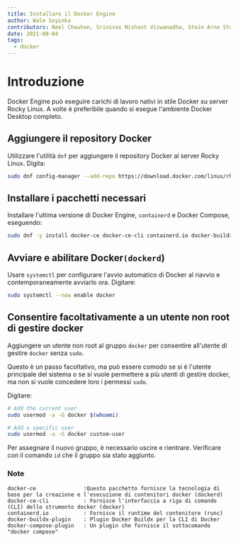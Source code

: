 ```yaml
---
title: Installare il Docker Engine
author: Wale Soyinka
contributors: Neel Chauhan, Srinivas Nishant Viswanadha, Stein Arne Storslett, Ganna Zhyrnova, Steven Spencer
date: 2021-08-04
tags:
  - docker
---
```


# Introduzione

Docker Engine può eseguire carichi di lavoro nativi in stile Docker su server Rocky Linux. A volte è preferibile quando si esegue l'ambiente Docker Desktop completo.

## Aggiungere il repository Docker

Utilizzare l'utilità `dnf` per aggiungere il repository Docker al server Rocky Linux. Digita:

```bash
sudo dnf config-manager --add-repo https://download.docker.com/linux/rhel/docker-ce.repo
```

## Installare i pacchetti necessari

Installare l'ultima versione di Docker Engine, `containerd` e Docker Compose, eseguendo:

```bash
sudo dnf -y install docker-ce docker-ce-cli containerd.io docker-buildx-plugin docker-compose-plugin
```

## Avviare e abilitare Docker`(dockerd`)

Usare `systemctl` per configurare l'avvio automatico di Docker al riavvio e contemporaneamente avviarlo ora. Digitare:

```bash
sudo systemctl --now enable docker
```

## Consentire facoltativamente a un utente non root di gestire docker

Aggiungere un utente non root al gruppo `docker`  per consentire all'utente di gestire  `docker`  senza `sudo`.

Questo è un passo facoltativo, ma può essere comodo se si è l'utente principale del sistema o se si vuole permettere a più utenti di gestire docker, ma non si vuole concedere loro i permessi `sudo`.

Digitare:

```bash
# Add the current user
sudo usermod -a -G docker $(whoami)

# Add a specific user
sudo usermod -a -G docker custom-user
```

Per assegnare il nuovo gruppo, è necessario uscire e rientrare. Verificare con il comando `id` che il gruppo sia stato aggiunto.

### Note

```docker
docker-ce               :Questo pacchetto fornisce la tecnologia di base per la creazione e l'esecuzione di contenitori docker (dockerd)
docker-ce-cli           : Fornisce l'interfaccia a riga di comando (CLI) dello strumento docker (docker)
containerd.io           : Fornisce il runtime del contenitore (runc)
docker-buildx-plugin    : Plugin Docker Buildx per la CLI di Docker
docker-compose-plugin   : Un plugin che fornisce il sottocomando "docker compose" 
```

